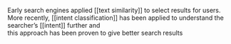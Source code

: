 Early search engines applied [[text similarity]] to select results for users. More recently, [[intent classification]] has been applied to understand the searcher’s [[intent]] further and  
this approach has been proven to give better search results